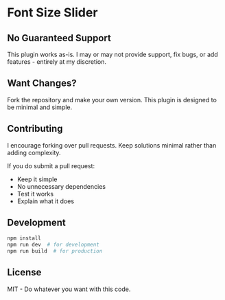 # Font Size Slider

## No Guaranteed Support

This plugin works as-is. I may or may not provide support, fix bugs, or add features - entirely at my discretion.

## Want Changes?

Fork the repository and make your own version. This plugin is designed to be minimal and simple.

## Contributing

I encourage forking over pull requests. Keep solutions minimal rather than adding complexity.

If you do submit a pull request:
- Keep it simple
- No unnecessary dependencies  
- Test it works
- Explain what it does

## Development

```bash
npm install
npm run dev  # for development
npm run build  # for production
```

## License

MIT - Do whatever you want with this code.